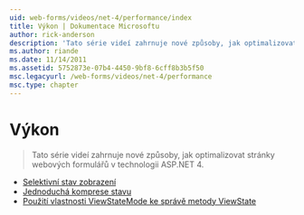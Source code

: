 ```yaml
---
uid: web-forms/videos/net-4/performance/index
title: Výkon | Dokumentace Microsoftu
author: rick-anderson
description: 'Tato série videí zahrnuje nové způsoby, jak optimalizovat stránky webových formulářů v technologii ASP.NET 4.'
ms.author: riande
ms.date: 11/14/2011
ms.assetid: 5752873e-07b4-4450-9bf8-6cff8b3b5f50
msc.legacyurl: /web-forms/videos/net-4/performance
msc.type: chapter
---
```

<a name="performance"></a>Výkon
====================
> Tato série videí zahrnuje nové způsoby, jak optimalizovat stránky webových formulářů v technologii ASP.NET 4.


- [Selektivní stav zobrazení](aspnet-4-quick-hit-selective-view-state.md)
- [Jednoduchá komprese stavu](aspnet-4-quick-hit-easy-state-compression.md)
- [Použití vlastnosti ViewStateMode ke správě metody ViewState](how-do-i-use-the-viewstatemode-property-for-managing-viewstate.md)
